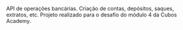 API de operações bancárias. Criação de contas, depósitos, saques, extratos, etc.
Projeto realizado para o desafio do módulo 4 da Cubos Academy.
